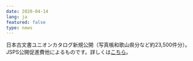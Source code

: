 ```yaml
---
date: 2020-04-14
lang: ja
featured: false
type: news
---
```

日本古文書ユニオンカタログ新規公開（写真帳和歌山県分など約23,500件分）。JSPS公開促進費他によるものです。詳しくは<a href="/news/2020/UC_open_20200414.pdf " target="_blank">こちら</a>。
